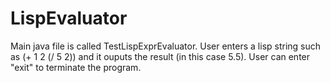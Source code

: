 # LispEvaluator
Main java file is called TestLispExprEvaluator. User enters a lisp string such as (+ 1 2 (/ 5 2)) and it ouputs the result (in this case 5.5). User can enter "exit" to terminate the program.
